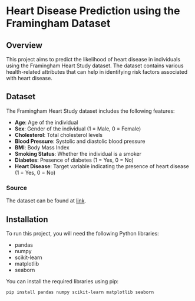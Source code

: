 # Heart Disease Prediction using the Framingham Dataset

## Overview

This project aims to predict the likelihood of heart disease in individuals using the Framingham Heart Study dataset. The dataset contains various health-related attributes that can help in identifying risk factors associated with heart disease.

## Dataset

The Framingham Heart Study dataset includes the following features:

- **Age**: Age of the individual
- **Sex**: Gender of the individual (1 = Male, 0 = Female)
- **Cholesterol**: Total cholesterol levels
- **Blood Pressure**: Systolic and diastolic blood pressure
- **BMI**: Body Mass Index
- **Smoking Status**: Whether the individual is a smoker
- **Diabetes**: Presence of diabetes (1 = Yes, 0 = No)
- **Heart Disease**: Target variable indicating the presence of heart disease (1 = Yes, 0 = No)

### Source

The dataset can be found at [link](https://www.kaggle.com/datasets/aasheesh200/framingham-heart-study-dataset).
## Installation

To run this project, you will need the following Python libraries:

- pandas
- numpy
- scikit-learn
- matplotlib
- seaborn

You can install the required libraries using pip:

```bash
pip install pandas numpy scikit-learn matplotlib seaborn
